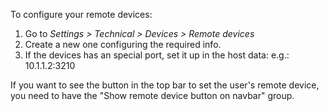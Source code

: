 To configure your remote devices:

1.  Go to *Settings \> Technical \> Devices \> Remote devices*
2.  Create a new one configuring the required info.
3.  If the devices has an special port, set it up in the host data:
    e.g.: 10.1.1.2:3210

If you want to see the button in the top bar to set the user's remote device, you need
to have the "Show remote device button on navbar" group.
